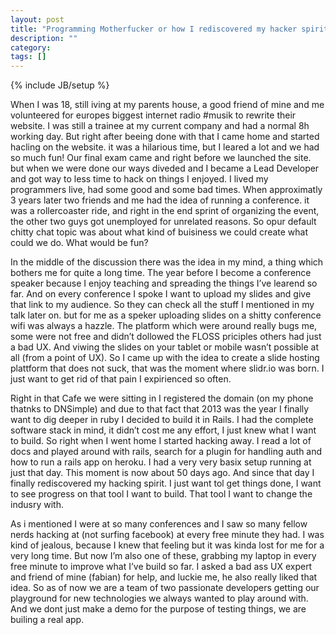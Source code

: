 ```yaml
---
layout: post
title: "Programming Motherfucker or how I rediscovered my hacker spirit"
description: ""
category: 
tags: []
---
```

{% include JB/setup %}

When I was 18, still iving at my parents house, a good friend of mine and me volunteered for europes biggest internet radio #musik to rewrite their website. I was still a trainee at my current company and had a normal 8h working day. But right after beeing done with that I came home and started hacling on the website. it was a hilarious time, but I leared a lot and we had so much fun! Our final exam came and right before we launched the site. but when we were done our ways diveded and I became a Lead Developer and got way to less time to hack on things I enjoyed. I lived my programmers live, had some good and some bad times.
When approximatly 3 years later two friends and me had the idea of running a conference. it was  a rollercoaster ride, and right in the end sprint of organizing the event, the other two guys got unemployed for unrelated reasons. So opur default chitty chat topic was about what kind of buisiness we could create what could we do. What would be fun?

In the middle of the discussion there was the idea in my mind, a thing which bothers me for quite  a long time. The year before I become a conference speaker because I enjoy teaching and spreading the things I’ve learend so far. And on every conference I spoke I want to upload my slides and give that link to my audience. So they can check all the stuff I mentioned in my talk later on. but for me as a speker uploading slides on a shitty conference wifi was always a hazzle. The platform which were around really bugs me, some were not free and didn’t dollowed the FLOSS priciples others had just a bad UX. And viwing the slides on your tablet or mobile wasn’t possible at all (from a point of UX). So I came up with the idea to create a slide hosting plattform that does not suck, that was the moment where slidr.io was born. I just want to get rid of that pain I expirienced so often.

Right in that Cafe we were sitting in I registered the domain (on my phone thatnks to DNSimple) and due to that fact that 2013 was the year I finally want to dig deeper in ruby I decided to build it in Rails. I had the complete software stack in mind, it didn’t cost me any effort, I just knew what I want to build. So right when I went home I started hacking away. I read a lot of docs and played around with rails, search for a plugin for handling auth and how to run a rails app on heroku. I had a very very basix setup running at just that day. This moment is now about 50 days ago. And since that day I finally rediscovered my hacking spirit. I just want tol get things done, I want to see progress on that tool I want to build. That tool I want to change the indusry with.

As i mentioned I were at so many conferences and I saw so many fellow nerds hacking at (not surfing facebook) at every free minute they had. I was kind of jealous, because I knew that feeling but it was kinda lost for me for a very long time. But now I’m also one of these, grabbing my laptop in every free minute to improve what I’ve build so far. I asked a bad ass UX expert and friend of mine (fabian) for help, and luckie me, he also really liked that idea. So as of now we are a team of two passionate developers getting our playground for new technologies we always wanted to play around with. And we dont just make a demo for the purpose of testing things, we are builing a real app.  

